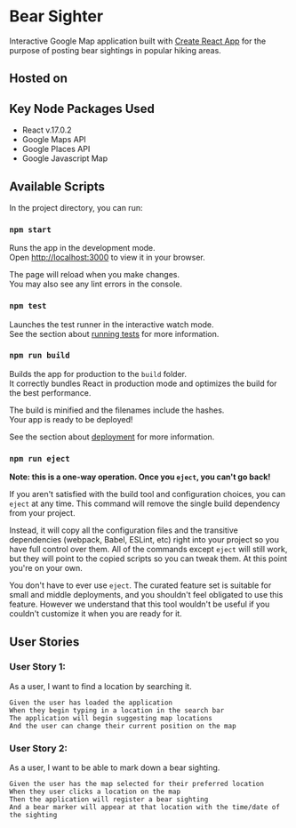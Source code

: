 # Bear Sighter
Interactive Google Map application built with [Create React App](https://github.com/facebook/create-react-app) for the purpose of posting bear sightings in popular hiking areas.

## Hosted on 

## Key Node Packages Used
- React v.17.0.2
- Google Maps API
- Google Places API
- Google Javascript Map

## Available Scripts

In the project directory, you can run:

### `npm start`

Runs the app in the development mode.\
Open [http://localhost:3000](http://localhost:3000) to view it in your browser.

The page will reload when you make changes.\
You may also see any lint errors in the console.

### `npm test`

Launches the test runner in the interactive watch mode.\
See the section about [running tests](https://facebook.github.io/create-react-app/docs/running-tests) for more information.

### `npm run build`

Builds the app for production to the `build` folder.\
It correctly bundles React in production mode and optimizes the build for the best performance.

The build is minified and the filenames include the hashes.\
Your app is ready to be deployed!

See the section about [deployment](https://facebook.github.io/create-react-app/docs/deployment) for more information.

### `npm run eject`

**Note: this is a one-way operation. Once you `eject`, you can't go back!**

If you aren't satisfied with the build tool and configuration choices, you can `eject` at any time. This command will remove the single build dependency from your project.

Instead, it will copy all the configuration files and the transitive dependencies (webpack, Babel, ESLint, etc) right into your project so you have full control over them. All of the commands except `eject` will still work, but they will point to the copied scripts so you can tweak them. At this point you're on your own.

You don't have to ever use `eject`. The curated feature set is suitable for small and middle deployments, and you shouldn't feel obligated to use this feature. However we understand that this tool wouldn't be useful if you couldn't customize it when you are ready for it.

## User Stories

### User Story 1:
As a user, I want to find a location by searching it.

```
Given the user has loaded the application
When they begin typing in a location in the search bar
The application will begin suggesting map locations
And the user can change their current position on the map
```

### User Story 2:
As a user, I want to be able to mark down a bear sighting.

```
Given the user has the map selected for their preferred location
When they user clicks a location on the map
Then the application will register a bear sighting
And a bear marker will appear at that location with the time/date of the sighting
```
